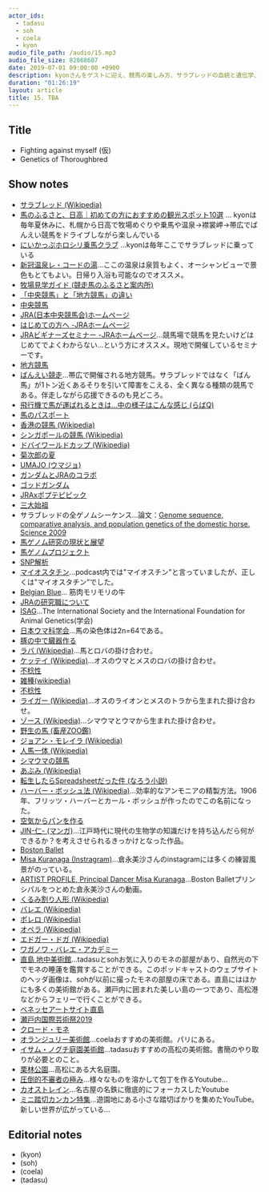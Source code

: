 ```yaml
---
actor_ids:
  - tadasu
  - soh
  - coela
  - kyon
audio_file_path: /audio/15.mp3
audio_file_size: 82868687
date: 2019-07-01 09:00:00 +0900
description: kyonさんをゲストに迎え、競馬の楽しみ方、サラブレッドの血統と遺伝学、バレエの魅力、サイエンスと芸術の共通点、直島・地中美術館のモネの部屋などについて話しました。（出演：tadasu、soh、coela、kyon）
duration: "01:26:19"
layout: article
title: 15. TBA
---
```


## Title
- Fighting against myself (仮)
- Genetics of Thoroughbred

## Show notes
- [サラブレッド (Wikipedia)](https://ja.wikipedia.org/wiki/%E3%82%B5%E3%83%A9%E3%83%96%E3%83%AC%E3%83%83%E3%83%89)
- [馬のふるさと、日高｜初めての方におすすめの観光スポット10選](https://hokkaido-labo.com/area/tokachi/hidaka-sightseeing) ... kyonは毎年夏休みに、札幌から日高で牧場めぐりや乗馬や温泉→襟裳岬→帯広でばんえい競馬をドライブしながら楽しんでいる
- [にいかっぷホロシリ乗馬クラブ](http://horoshiri.jp/) ...kyonは毎年ここでサラブレッドに乗っている
- [新冠温泉レ・コードの湯](https://hotelhills.jp/)...ここの温泉は泉質もよく、オーシャンビューで景色もとてもよい。日帰り入浴も可能なのでオススメ。
- [牧場見学ガイド (競走馬のふるさと案内所)](https://uma-furusato.com/guide/)
- [「中央競馬」と「地方競馬」の違い](https://www.homemate-research-keiba.com/useful/16205_keiba_006/)
- [中央競馬](https://ja.wikipedia.org/wiki/%E4%B8%AD%E5%A4%AE%E7%AB%B6%E9%A6%AC)
- [JRA(日本中央競馬会)ホームページ](http://www.jra.go.jp/)
- [はじめての方へ -JRAホームページ](http://www.jra.go.jp/kouza/beginner/)
- [JRAビギナーズセミナー -JRAホームページ](http://www.jra.go.jp/kouza/beginner/seminar/)...競馬場で競馬を見たいけどはじめてでよくわからない…という方にオススメ。現地で開催しているセミナーです。
- [地方競馬](http://www.keiba.go.jp/)
- [ばんえい競走](https://banei-keiba.or.jp/)...帯広で開催される地方競馬。サラブレッドではなく「ばん馬」が1トン近くあるそりを引いて障害をこえる、全く異なる種類の競馬である。伴走しながら応援できるのも見どころ。
- [飛行機で馬が運ばれるときは...中の様子はこんな感じ (らばQ)](http://labaq.com/archives/51908050.html)
- [馬のパスポート](https://umabi.jp/news/4)
- [香港の競馬 (Wikipedia)](https://ja.wikipedia.org/wiki/%E9%A6%99%E6%B8%AF%E3%81%AE%E7%AB%B6%E9%A6%AC)
- [シンガポールの競馬 (Wikipedia)](https://ja.wikipedia.org/wiki/%E3%82%B7%E3%83%B3%E3%82%AC%E3%83%9D%E3%83%BC%E3%83%AB%E3%81%AE%E7%AB%B6%E9%A6%AC)
- [ドバイワールドカップ (Wikipedia)](https://ja.wikipedia.org/wiki/%E3%83%89%E3%83%90%E3%82%A4%E3%83%AF%E3%83%BC%E3%83%AB%E3%83%89%E3%82%AB%E3%83%83%E3%83%97)
- [菊次郎の夏](https://www.amazon.co.jp/%E8%8F%8A%E6%AC%A1%E9%83%8E%E3%81%AE%E5%A4%8F-DVD-%E3%83%93%E3%83%BC%E3%83%88%E3%81%9F%E3%81%91%E3%81%97/dp/B00005EDS4)
- [UMAJO (ウマジョ)](http://umajo.jra.jp/)
- [ガンダムとJRAのコラボ](https://dengekionline.com/articles/3434/)
- [ゴッドガンダム](https://ja.wikipedia.org/wiki/%E3%82%B4%E3%83%83%E3%83%89%E3%82%AC%E3%83%B3%E3%83%80%E3%83%A0)
- [JRAxポプテピピック](http://jra.jp/news/201904/042403.html)
- [三大始祖](https://ja.wikipedia.org/wiki/%E4%B8%89%E5%A4%A7%E5%A7%8B%E7%A5%96)
- サラブレッドの全ゲノムシーケンス...論文：[Genome sequence, comparative analysis, and population genetics of the domestic horse. Science 2009](http://www.sciencemag.org/cgi/pmidlookup?view=long&pmid=19892987)
- [馬ゲノム研究の現状と展望](http://www.b-t-c.or.jp/btc_p300/btcn/btcn64/btcn064-02.pdf)
- [馬ゲノムプロジェクト](http://www.uky.edu/Ag/Horsemap/)
- [SNP解析](https://ja.wikipedia.org/wiki/%E4%B8%80%E5%A1%A9%E5%9F%BA%E5%A4%9A%E5%9E%8B)
- [マイオスタチン](https://www.jaica.com/products_redox_myostatin_kit_pc.html)...podcast内では"マイオスチン"と言っていましたが、正しくは"マイオスタチン"でした。
- [Belgian Blue](https://en.wikipedia.org/wiki/Belgian_Blue)... 筋肉モリモリの牛
- [JRAの研究職について](https://jra-saiyou.jp/2019/jobinfo/doctor.html)
- [ISAG](https://www.isag.us/index.asp)...The International Society and the International Foundation for Animal Genetics(学会)
- [日本ウマ科学会](http://jses.equinst.go.jp/)...馬の染色体は2n=64である。
- [豚の中で臓器作る](https://jp.techcrunch.com/2017/08/11/20170810crisprd-pigs-offer-hope-for-the-human-organ-transplant-shortage/)
- [ラバ (Wikipedia)](https://ja.wikipedia.org/wiki/%E3%83%A9%E3%83%90)...馬とロバの掛け合わせ。
- [ケッテイ (Wikipedia)](https://ja.wikipedia.org/wiki/%E3%82%B1%E3%83%83%E3%83%86%E3%82%A4)...オスのウマとメスのロバの掛け合わせ。
- [不稔性](https://kotobank.jp/word/%E4%B8%8D%E7%A8%94%E6%80%A7-125575)
- [雑種(wikipedia)](https://ja.wikipedia.org/wiki/%E9%9B%91%E7%A8%AE)
- [不稔性](https://kotobank.jp/word/%E4%B8%8D%E7%A8%94%E6%80%A7-125575)
- [ライガー (Wikipedia)](https://ja.wikipedia.org/wiki/%E3%83%A9%E3%82%A4%E3%82%AC%E3%83%BC)...オスのライオンとメスのトラから生まれた掛け合わせ。
- [ゾース (Wikipedia)](https://ja.wikipedia.org/wiki/%E3%82%BE%E3%83%BC%E3%82%B9)...シマウマとウマから生まれた掛け合わせ。
- [野生の馬 (畜産ZOO鑑)](http://zookan.lin.gr.jp/kototen/uma/u122_2.htm)
- [ジョアン・モレイラ (Wikipedia)](https://ja.wikipedia.org/wiki/%E3%82%B8%E3%83%A7%E3%82%A2%E3%83%B3%E3%83%BB%E3%83%A2%E3%83%AC%E3%82%A4%E3%83%A9)
- [人馬一体 (Wikipedia)](https://en.wikipedia.org/wiki/Jinba_ittai)
- [シマウマの競馬](https://www.youtube.com/watch?v=MzMtgH2Ya_I)
- [あぶみ (Wikipedia)](https://ja.wikipedia.org/wiki/%E9%90%99)
- [転生したらSpreadsheetだった件 (なろう小説)](https://kakuyomu.jp/works/1177354054887646455)
- [ハーバー・ボッシュ法 (Wikipedia)](https://ja.wikipedia.org/wiki/%E3%83%8F%E3%83%BC%E3%83%90%E3%83%BC%E3%83%BB%E3%83%9C%E3%83%83%E3%82%B7%E3%83%A5%E6%B3%95)...効率的なアンモニアの精製方法。1906年、フリッツ・ハーバーとカール・ボッシュが作ったのでこの名前になった。
- [空気からパンを作る](http://www.tsukuba-sci.com/?column01=%E7%A9%BA%E6%B0%97%E3%81%8B%E3%82%89%E3%83%91%E3%83%B3%E3%82%92%E4%BD%9C%E3%82%8B%E3%80%80%EF%BD%9E%E3%82%A2%E3%83%B3%E3%83%A2%E3%83%8B%E3%82%A2%E3%81%AE%E8%A9%B1%EF%BD%9E)
- [JIN-仁- (マンガ)](https://www.amazon.co.jp/JIN%E2%80%95%E4%BB%81%E2%80%95-1-%E3%83%A4%E3%83%B3%E3%82%B0%E3%82%B8%E3%83%A3%E3%83%B3%E3%83%97%E3%82%B3%E3%83%9F%E3%83%83%E3%82%AF%E3%82%B9DIGITAL-%E6%9D%91%E4%B8%8A%E3%82%82%E3%81%A8%E3%81%8B-ebook/dp/B009GZIRIC)...江戸時代に現代の生物学の知識だけを持ち込んだら何ができるか？を考えさせられるきっかけとなった作品。
- [Boston Ballet](https://www.bostonballet.org/home.aspx)
- [Misa Kuranaga (Instragram)](https://www.instagram.com/misakuranaga/?hl=ja)...倉永美沙さんのinstagramには多くの練習風景がのっている。
- [ARTIST PROFILE, Principal Dancer Misa Kuranaga](https://www.youtube.com/watch?v=6gnEXTcBojk)...Boston Balletプリンシパルをつとめた倉永美沙さんの動画。
- [くるみ割り人形 (Wikipedia)](https://ja.wikipedia.org/wiki/%E3%81%8F%E3%82%8B%E3%81%BF%E5%89%B2%E3%82%8A%E4%BA%BA%E5%BD%A2)
- [バレエ (Wikipedia)](https://ja.wikipedia.org/wiki/%E3%83%90%E3%83%AC%E3%82%A8)
- [ボレロ (Wikipedia)](https://ja.wikipedia.org/wiki/%E3%83%9C%E3%83%AC%E3%83%AD_(%E3%83%80%E3%83%B3%E3%82%B9%E3%83%BB%E9%9F%B3%E6%A5%BD))
- [オペラ (Wikipedia)](https://ja.wikipedia.org/wiki/%E3%82%AA%E3%83%9A%E3%83%A9)
- [エドガー・ドガ (Wikipedia)](https://ja.wikipedia.org/wiki/%E3%82%A8%E3%83%89%E3%82%AC%E3%83%BC%E3%83%BB%E3%83%89%E3%82%AC)
- [ワガノワ・バレエ・アカデミー](https://www.bunkamura.co.jp/orchard/lineup/18_gala/topics/998.html)
- [直島 地中美術館](http://benesse-artsite.jp/art/chichu.html)...tadasuとsohお気に入りのモネの部屋があり、自然光の下でモネの睡蓮を鑑賞することができる。このポッドキャストのウェブサイトのヘッダ画像は、sohが以前に撮ったモネの部屋の床である。直島にはほかにも多くの美術館がある。瀬戸内に囲まれた美しい島の一つであり、高松港などからフェリーで行くことができる。
- [ベネッセアートサイト直島](http://benesse-artsite.jp/)
- [瀬戸内国際芸術祭2019](https://setouchi-artfest.jp/)
- [クロード・モネ](https://ja.wikipedia.org/wiki/%E3%82%AF%E3%83%AD%E3%83%BC%E3%83%89%E3%83%BB%E3%83%A2%E3%83%8D)
- [オランジュリー美術館](https://www.musee-orangerie.fr/)...coelaおすすめの美術館。パリにある。
- [イサム・ノグチ庭園美術館](http://www.isamunoguchi.or.jp/)...tadasuおすすめの高松の美術館。書簡のやり取りが必要とのこと。
- [栗林公園](https://www.my-kagawa.jp/ritsuringarden)...高松にある大名庭園。
- [圧倒的不審者の極み](https://www.youtube.com/channel/UCg3qsVzHeUt5_cPpcRtoaJQ)...様々なものを溶かして包丁を作るYoutube...
- [カオストレイン](https://www.youtube.com/watch?v=lyQVJZ8oTsU)...名古屋の名鉄に徹底的にフォーカスしたYoutube
- [ミニ踏切カンカン特集](https://www.youtube.com/watch?v=W5moIoAZ38I)...遊園地にある小さな踏切ばかりを集めたYouTube。新しい世界が広がっている...

## Editorial notes
- (kyon)
- (soh)
- (coela)
- (tadasu)
